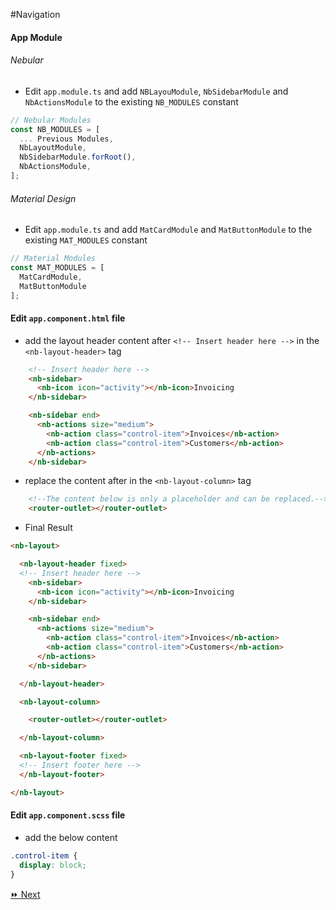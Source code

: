 
#Navigation

#### App Module

###### Nebular

* Edit `app.module.ts` and add `NBLayouModule`, `NbSidebarModule` and `NbActionsModule` to the existing `NB_MODULES` constant

```typescript
// Nebular Modules
const NB_MODULES = [
  ... Previous Modules,
  NbLayoutModule,
  NbSidebarModule.forRoot(),
  NbActionsModule,
];
```

###### Material Design

* Edit `app.module.ts` and add `MatCardModule` and `MatButtonModule` to the existing `MAT_MODULES` constant

```typescript
// Material Modules
const MAT_MODULES = [
  MatCardModule,
  MatButtonModule
];
```

#### Edit `app.component.html` file

* add the layout header content after `<!-- Insert header here -->` in the `<nb-layout-header>` tag

```html
    <!-- Insert header here -->
    <nb-sidebar>
      <nb-icon icon="activity"></nb-icon>Invoicing
    </nb-sidebar>

    <nb-sidebar end>
      <nb-actions size="medium">
        <nb-action class="control-item">Invoices</nb-action>
        <nb-action class="control-item">Customers</nb-action>
      </nb-actions>
    </nb-sidebar>
```

* replace the content after  <!--The content below is only a placeholder and can be replaced.--> in the `<nb-layout-column>` tag


```html
    <!--The content below is only a placeholder and can be replaced.-->
    <router-outlet></router-outlet>
```


* Final Result

```html
<nb-layout>

  <nb-layout-header fixed>
  <!-- Insert header here -->
    <nb-sidebar>
      <nb-icon icon="activity"></nb-icon>Invoicing
    </nb-sidebar>

    <nb-sidebar end>
      <nb-actions size="medium">
        <nb-action class="control-item">Invoices</nb-action>
        <nb-action class="control-item">Customers</nb-action>
      </nb-actions>
    </nb-sidebar>

  </nb-layout-header>

  <nb-layout-column>

    <router-outlet></router-outlet>

  </nb-layout-column>

  <nb-layout-footer fixed>
  <!-- Insert footer here -->
  </nb-layout-footer>

</nb-layout>
```

#### Edit `app.component.scss` file

   * add the below content

```css
.control-item {
  display: block;
}
```


[:fast_forward: Next](invoice.md)
